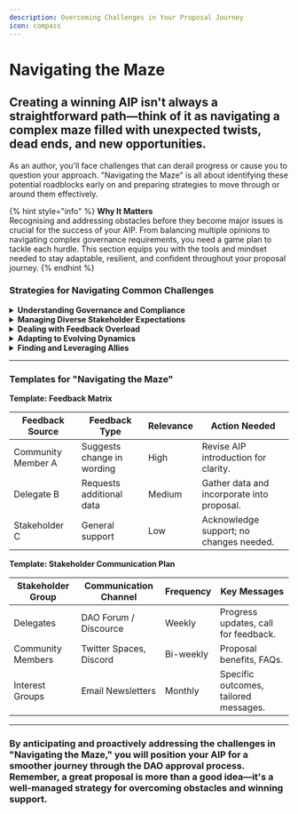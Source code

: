 ```yaml
---
description: Overcoming Challenges in Your Proposal Journey
icon: compass
---
```


# Navigating the Maze

## Creating a winning AIP isn't always a straightforward path—think of it as navigating a complex maze filled with unexpected twists, dead ends, and new opportunities.&#x20;

As an author, you'll face challenges that can derail progress or cause you to question your approach. "Navigating the Maze" is all about identifying these potential roadblocks early on and preparing strategies to move through or around them effectively.



{% hint style="info" %}
**Why It Matters**\
Recognising and addressing obstacles before they become major issues is crucial for the success of your AIP. From balancing multiple opinions to navigating complex governance requirements, you need a game plan to tackle each hurdle. This section equips you with the tools and mindset needed to stay adaptable, resilient, and confident throughout your proposal journey.
{% endhint %}

### Strategies for Navigating Common Challenges

<details>

<summary><strong>Understanding Governance and Compliance</strong></summary>

Navigating the governance structure of the ApeCoin DAO can be complex. Make sure you fully understand the requirements and procedures to ensure your AIP aligns with all necessary guidelines.

**Why It’s Crucial:** \
Compliance with governance rules is non-negotiable. Failing to adhere to them can result in delays, rejections, or requests for significant revisions to your proposal.

**How to Stay Ahead:** \
Regularly review governance documents, connect with AIP Coaches for clarity, and stay engaged in community discussions to keep up-to-date with any changes or best practices.



**Actionable Tips:**

* Read the ApeCoin DAO governance framework thoroughly.
* Consult with experienced community members or AIP Coaches when in doubt.
* Monitor DAO forums for updates or clarifications on rules.

</details>

<details>

<summary><strong>Managing Diverse Stakeholder Expectations</strong></summary>

Balancing the needs and desires of different stakeholders—from delegates to community members—can be tricky. Your proposal needs to appeal to various interests without losing its core focus.

**Why It’s Important:** \
Mismanaging expectations can lead to reduced support, conflicting feedback, or the dilution of your proposal’s intent. A balanced approach is key.

**How to Strike the Right Balance:** \
Use stakeholder mapping to understand who you need to engage with and tailor your communication accordingly. Be transparent about your AIP’s goals, and proactively address potential concerns.

**Techniques for Success:**

* Develop a clear communication plan targeting different stakeholder groups.
* Prioritise key concerns and be ready to compromise where feasible.
* Present data or examples that address stakeholder objections or concerns.

</details>

<details>

<summary><strong>Dealing with Feedback Overload</strong></summary>

While feedback is invaluable, too much of it can be overwhelming and can cloud decision-making. It's important to differentiate between constructive insights and noise.

**Why It’s Essential:** \
Failing to manage feedback effectively can lead to confusion, scope creep, and delays. You need a clear strategy for processing and integrating useful feedback.

**How to Keep Focused:** \
Set criteria for what type of feedback you will prioritize. Establish a small team or committee to evaluate the feedback for its relevance, feasibility, and alignment with your AIP's goals.

**Steps to Simplify Feedback Management:**

* Create a feedback matrix to categorise and prioritise inputs.
  * Theres a template for this in [stakeholder-mapping.md](../stakeholder-analysis/stakeholder-mapping.md "mention")
* Focus on feedback that aligns with your proposal’s core objectives.
* Implement changes based on the consensus of your most trusted advisors.

</details>

<details>

<summary><strong>Adapting to Evolving Dynamics</strong></summary>

The DAO landscape is dynamic and ever-changing, which means your AIP must remain flexible and adaptable to new circumstances.

**Why It’s Vital:** \
A rigid AIP may become outdated or misaligned with the community’s evolving needs. Flexibility allows for iteration, innovation, and stronger alignment with current priorities.

**How to Stay Flexible:** \
Build adaptability into your proposal by incorporating feedback loops, maintaining open communication channels, and being open to pivoting when necessary.

**Tactics for Adaptation:**

* Conduct regular reviews of your AIP against current community sentiment.
* Be ready to pivot your approach based on new insights or changes in priorities.
* Establish a ‘Plan B’ to mitigate risks if the original proposal strategy stalls.

</details>

<details>

<summary><strong>Finding and Leveraging Allies</strong></summary>

Building alliances with key community members, delegates, and interest groups can significantly bolster the chances of your AIP’s success.

**Why It’s Beneficial:** \
Allies can provide crucial support, amplify your proposal, and help navigate any political or social dynamics within the DAO.

**How to Build Strong Alliances:** \
Identify and reach out to individuals or groups whose interests align with your AIP. Foster relationships through consistent communication, collaboration, and mutual support.

**Steps to Build Alliances:**

* Identify potential allies using community engagement tools and add them to your stakeholder map&#x20;
  * [stakeholder-mapping.md](../stakeholder-analysis/stakeholder-mapping.md "mention") has a guide for this
* Reach out with tailored messages explaining the benefits of your AIP.
* Offer to support their initiatives in return for their backing.

</details>

***

### **Templates for "Navigating the Maze"**

**Template: Feedback Matrix**

| Feedback Source	   | Feedback Type	             | Relevance | Action Needed                              |
| ------------------ | -------------------------- | --------- | ------------------------------------------ |
| Community Member A | Suggests change in wording | High      | Revise AIP introduction for clarity.       |
| Delegate B         | Requests additional data   | Medium    | Gather data and incorporate into proposal. |
| Stakeholder C      | General support            | Low       | Acknowledge support; no changes needed.    |

**Template: Stakeholder Communication Plan**

| Stakeholder Group	 | Communication Channel	  | Frequency | Key Messages                          |
| ------------------ | ----------------------- | --------- | ------------------------------------- |
| Delegates          | DAO Forum / Discource   | Weekly    | Progress updates, call for feedback.  |
| Community Members  | Twitter Spaces, Discord | Bi-weekly | Proposal benefits, FAQs.              |
| Interest Groups    | Email Newsletters       | Monthly   | Specific outcomes, tailored messages. |

***

### By anticipating and proactively addressing the challenges in "Navigating the Maze," you will position your AIP for a smoother journey through the DAO approval process. Remember, a great proposal is more than a good idea—it's a well-managed strategy for overcoming obstacles and winning support.
